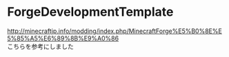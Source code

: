 # ForgeDevelopmentTemplate

http://minecraftjp.info/modding/index.php/MinecraftForge%E5%B0%8E%E5%85%A5%E6%89%8B%E9%A0%86  
こちらを参考にしました
